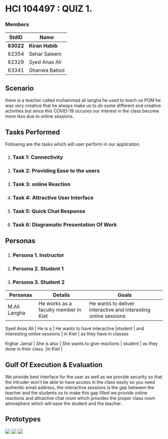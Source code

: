 # HCI 104497 : QUIZ 1. #
###  Members ###
StdID | Name
------------ | -------------
**63022** | **Kiran Habib**
62354 | Sehar Saleem
62329| Syed Anas Ali
63341 | Ghanwa Batool

## Scenario ##
there is a teacher called muhammad ali langha he used to teach us POM he was very creative that he always make us to do some different and creative activities but since this COVID-19 occures our interest in the class become more less due to online sessions.

## Tasks Performed ##
Following are the tasks which will user perform in our application.

1. ### Task 1: Connectivity ###

2. ### Task 2: Providing Ease to the users ###

3. ### Task 3: online Reaction ###

4. ### Task 4: Attractive User Interface ###

5. ### Task 5: Quick Chat Response ###

6. ### Task 6: Diagramatic Presentation Of Work ###

## Personas ##

1. ### Persona 1. Instructor ###

2. ### Persona 2. Student 1 ###

3. ### Persona 3. Student 2 ###


Personas | Details | Goals
------------ | ------------- | -------------
M.Ali Langha | He works as a faculty member in Kiet  | He wants to deliver interactive and interesting online sessions
		     
			
 
Syed Anas Ali | He is a | He wants to have interactive
	        |student |     and interesting online sessions
                | in Kiet |   as they have in classes

Kighar Jamal | She is also  | She wants to give reactions
	        |  student   |       as they done in their class.
		 |in Kiet  |


## Gulf Of Execution & Evaluation ##

We provide best interface for the user as well as we provide security so that the intruder won't be able to have access in the class easily so you need authentic email address, the interactive sessions is the gap between the teacher and the students so to make this gap filled we provide online reactions and attractive chat room which provides the proper class room atmosphere which will ease the student and the teacher. 

## Prototypes ##

![](1.png)
![](2.png)
![](3.png)

